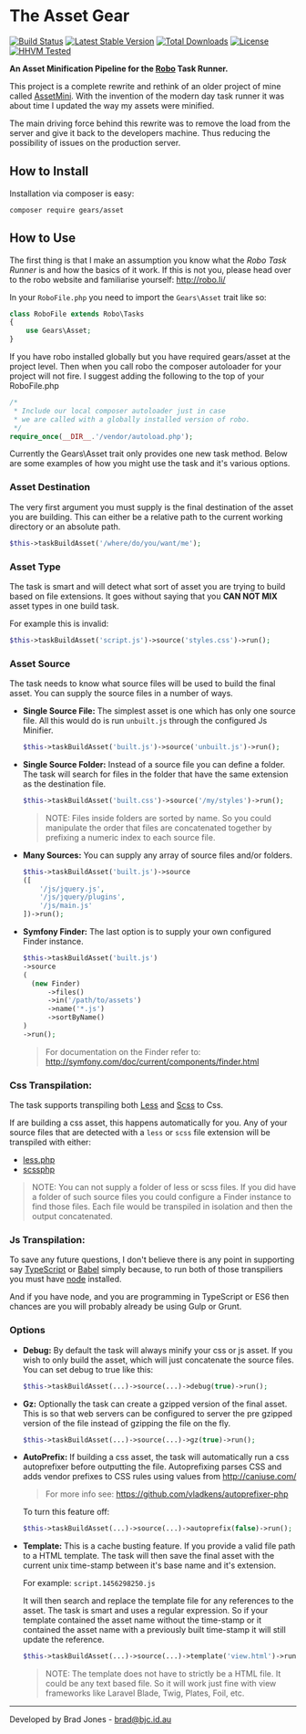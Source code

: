 The Asset Gear
================================================================================
[![Build Status](https://travis-ci.org/phpgearbox/asset.svg?branch=master)](https://travis-ci.org/phpgearbox/asset)
[![Latest Stable Version](https://poser.pugx.org/gears/asset/v/stable.svg)](https://packagist.org/packages/gears/asset)
[![Total Downloads](https://poser.pugx.org/gears/asset/downloads.svg)](https://packagist.org/packages/gears/asset)
[![License](https://poser.pugx.org/gears/asset/license.svg)](https://packagist.org/packages/gears/asset)
[![HHVM Tested](http://hhvm.h4cc.de/badge/gears/asset.svg?style=flat)](http://hhvm.h4cc.de/package/gears/asset)

**An Asset Minification Pipeline for the [Robo](http://robo.li/) Task Runner.**

This project is a complete rewrite and rethink of an older project of mine
called [AssetMini](https://github.com/brad-jones/assetmini). With the invention
of the modern day task runner it was about time I updated the way my assets
were minified.

The main driving force behind this rewrite was to remove the load from the
server and give it back to the developers machine. Thus reducing the possibility
of issues on the production server.

How to Install
--------------------------------------------------------------------------------
Installation via composer is easy:

	composer require gears/asset

How to Use
--------------------------------------------------------------------------------
The first thing is that I make an assumption you know what the
_Robo Task Runner_ is and how the basics of it work. If this is not you,
please head over to the robo website and familiarise yourself: http://robo.li/

In your ```RoboFile.php``` you need to import the ```Gears\Asset``` trait like so:

```php
class RoboFile extends Robo\Tasks
{
	use Gears\Asset;
}
```

If you have robo installed globally but you have required gears/asset at the
project level. Then when you call robo the composer autoloader for your project
will not fire. I suggest adding the following to the top of your RoboFile.php

```php
/*
 * Include our local composer autoloader just in case
 * we are called with a globally installed version of robo.
 */
require_once(__DIR__.'/vendor/autoload.php');
```

Currently the Gears\Asset trait only provides one new task method.
Below are some examples of how you might use the task and it's various options.

### Asset Destination
The very first argument you must supply is the final destination of the asset
you are building. This can either be a relative path to the current working
directory or an absolute path.

```php
$this->taskBuildAsset('/where/do/you/want/me');
```

### Asset Type
The task is smart and will detect what sort of asset you are trying to build
based on file extensions. It goes without saying that you __CAN NOT MIX__
asset types in one build task.

For example this is invalid:

```php
$this->taskBuildAsset('script.js')->source('styles.css')->run();
```

### Asset Source
The task needs to know what source files will be used to build the final asset.
You can supply the source files in a number of ways.

* __Single Source File:__
  The simplest asset is one which has only one source file.
  All this would do is run ```unbuilt.js``` through the configured Js Minifier.

  ```php
  $this->taskBuildAsset('built.js')->source('unbuilt.js')->run();
  ```

* __Single Source Folder:__
  Instead of a source file you can define a folder.
  The task will search for files in the folder that have the same extension as
  the destination file.

  ```php
  $this->taskBuildAsset('built.css')->source('/my/styles')->run();
  ```

  > NOTE: Files inside folders are sorted by name. So you could manipulate the
  > order that files are concatenated together by prefixing a numeric index to
  > each source file.

* __Many Sources:__
  You can supply any array of source files and/or folders.

  ```php
  $this->taskBuildAsset('built.js')->source
  ([
	  '/js/jquery.js',
	  '/js/jquery/plugins',
	  '/js/main.js'
  ])->run();
  ```

* __Symfony Finder:__
  The last option is to supply your own configured Finder instance.

  ```php
  $this->taskBuildAsset('built.js')
  ->source
  (
  	(new Finder)
		->files()
  		->in('/path/to/assets')
  		->name('*.js')
  		->sortByName()
  )
  ->run();
  ```

  > For documentation on the Finder refer to:
  > http://symfony.com/doc/current/components/finder.html

### Css Transpilation:
The task supports transpiling both [Less](http://lesscss.org/)
and [Scss](http://sass-lang.com/) to Css.

If are building a css asset, this happens automatically for you.
Any of your source files that are detected with a ```less``` or ```scss``` file
extension will be transpiled with either:

* [less.php](https://github.com/oyejorge/less.php)
* [scssphp](https://github.com/leafo/scssphp)

> NOTE: You can not supply a folder of less or scss files.
> If you did have a folder of such source files you could configure a Finder
> instance to find those files. Each file would be transpiled in isolation and
> then the output concatenated.

### Js Transpilation:
To save any future questions, I don't believe there is any point in supporting
say [TypeScript](http://www.typescriptlang.org/) or [Babel](https://babeljs.io/)
simply because, to run both of those transpiliers you must have
[node](https://nodejs.org) installed.

And if you have node, and you are programming in TypeScript or ES6 then chances
are you will probably already be using Gulp or Grunt.

### Options

* __Debug:__
  By default the task will always minify your css or js asset. If you wish to
  only build the asset, which will just concatenate the source files. You can
  set debug to true like this:

  ```php
  $this->taskBuildAsset(...)->source(...)->debug(true)->run();
  ```

* __Gz:__
  Optionally the task can create a gzipped version of the final asset. This is
  so that web servers can be configured to server the pre gzipped version of the
  file instead of gzipping the file on the fly.

  ```php
  $this->taskBuildAsset(...)->source(...)->gz(true)->run();
  ```

* __AutoPrefix:__
  If building a css asset, the task will automatically run a css autoprefixer
  before outputting the file. Autoprefixing parses CSS and adds vendor prefixes
  to CSS rules using values from http://caniuse.com/

  > For more info see: https://github.com/vladkens/autoprefixer-php

  To turn this feature off:

  ```php
  $this->taskBuildAsset(...)->source(...)->autoprefix(false)->run();
  ```

* __Template:__
  This is a cache busting feature. If you provide a valid file path to a HTML
  template. The task will then save the final asset with the current unix
  time-stamp between it's base name and it's extension.

  For example: ```script.1456298250.js```

  It will then search and replace the template file for any references to the
  asset. The task is smart and uses a regular expression. So if your template
  contained the asset name without the time-stamp or it contained the asset name
  with a previously built time-stamp it will still update the reference.

  ```php
  $this->taskBuildAsset(...)->source(...)->template('view.html')->run();
  ```

  > NOTE: The template does not have to strictly be a HTML file. It could be any
  > text based file. So it will work just fine with view frameworks like
  > Laravel Blade, Twig, Plates, Foil, etc.

--------------------------------------------------------------------------------
Developed by Brad Jones - brad@bjc.id.au
